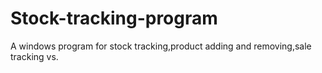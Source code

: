 # Stock-tracking-program

A windows program for stock tracking,product adding and removing,sale tracking vs.

